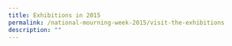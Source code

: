```yaml
---
title: Exhibitions in 2015
permalink: /national-mourning-week-2015/visit-the-exhibitions
description: ""
---
```

